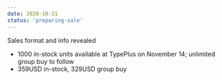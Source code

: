 ```yaml
---
date: 2020-10-31
status: 'preparing-sale'
---
```

Sales format and info revealed

- 1000 in-stock units available at TypePlus on November 14; unlimited group buy to follow
- 359USD in-stock, 329USD group buy